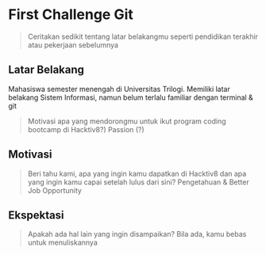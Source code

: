 # First Challenge Git

> Ceritakan sedikit tentang latar belakangmu seperti pendidikan terakhir atau pekerjaan sebelumnya

## Latar Belakang
Mahasiswa semester menengah di Universitas Trilogi. Memiliki latar belakang Sistem Informasi, namun belum terlalu familiar dengan terminal & git

> Motivasi apa yang mendorongmu untuk ikut program coding bootcamp di Hacktiv8?)
Passion (?)

## Motivasi

> Beri tahu kami, apa yang ingin kamu dapatkan di Hacktiv8 dan apa yang ingin kamu capai setelah lulus dari sini?
Pengetahuan & Better Job Opportunity

## Ekspektasi

> Apakah ada hal lain yang ingin disampaikan? Bila ada, kamu bebas untuk menuliskannya
